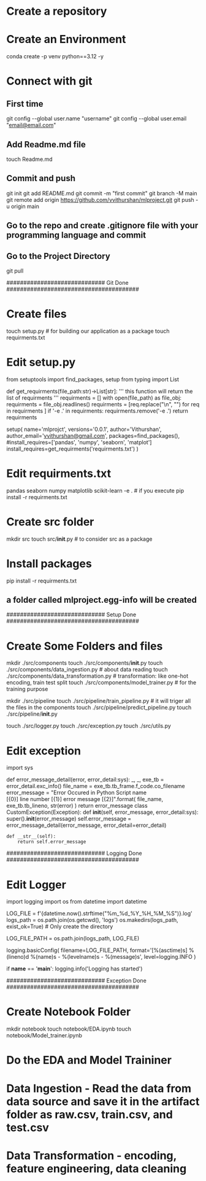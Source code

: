 # Create a repository

# Create an Environment
conda create -p venv python==3.12 -y

# Connect with git

## First time
git config --global user.name "username"
git config --global user.email "email@email.com"

## Add Readme.md file
touch Readme.md

## Commit and push
git init
git add README.md
git commit -m "first commit"
git branch -M main
git remote add origin https://github.com/vvithurshan/mlproject.git
git push -u origin main

## Go to the repo and create .gitignore file with your programming language and commit 

## Go to the Project Directory 
git pull

############################# Git Done #######################################

# Create files
touch setup.py # for building our application as a package
touch requirments.txt

# Edit setup.py

from setuptools import find_packages, setup
from typing import List

def get_requirments(file_path:str)->List[str]:
    '''
    this function will return the list of requirments
    '''
    requirments = []
    with open(file_path) as file_obj:
        requirments = file_obj.readlines()
        requirments = [req.replace("\n", "") for req in requirments ]
        if '-e .' in requirments:
            requirments.remove('-e .')
    return requirments

setup(
    name='mlprojct',
    versions='0.0.1',
    author='Vithurshan',
    author_email='vvithurshan@gmail.com',
    packages=find_packages(),
    #install_requires=['pandas', 'numpy', 'seaborn', 'matplot']
    install_requires=get_requirments('requirments.txt')
)


# Edit requirments.txt

pandas
seaborn
numpy
matplotlib
scikit-learn
-e . # if you execute pip install -r requirments.txt


# Create src folder
mkdir src
touch src/__init__.py # to consider src as a package

# Install packages
pip install -r requirments.txt

## a folder called mlproject.egg-info will be created 

############################# Setup Done #######################################

# Create Some Folders and files
mkdir ./src/components
touch ./src/components/__init__.py
touch ./src/components/data_ingestion.py # about data reading
touch ./src/components/data_transformation.py # transformation: like one-hot encoding, train test split
touch ./src/components/model_trainer.py # for the training purpose 

mkdir ./src/pipeline
touch ./src/pipeline/train_pipeline.py # it will triger all the files in the components
touch ./src/pipeline/predict_pipeline.py
touch ./src/pipeline/__init__.py

touch ./src/logger.py
touch ./src/exception.py
touch ./src/utils.py

# Edit exception
import sys

def error_message_detail(error, error_detail:sys):
    _, _, exe_tb = error_detail.exc_info()
    file_name = exe_tb.tb_frame.f_code.co_filename
    error_message = "Error Occured in Python Script name \
        [{0}] line number [{1}] error message [{2}]".format(
            file_name,
            exe_tb.tb_lineno,
            str(error)
        )
    return error_message
class CustomException(Exception):
    def __init__(self, error_message, error_detail:sys):
        super().__init__(error_message)
        self.error_message = error_message_detail(error_message, error_detail=error_detail)
    
    def __str__(self):
        return self.error_message

############################# Logging Done #######################################


# Edit Logger
import logging
import os
from datetime import datetime

LOG_FILE = f'{datetime.now().strftime("%m_%d_%Y_%H_%M_%S")}.log'
logs_path = os.path.join(os.getcwd(), 'logs')
os.makedirs(logs_path, exist_ok=True)  # Only create the directory

LOG_FILE_PATH = os.path.join(logs_path, LOG_FILE)

logging.basicConfig(
    filename=LOG_FILE_PATH,
    format='[%(asctime)s] %(lineno)d %(name)s - %(levelname)s - %(message)s',
    level=logging.INFO
)

if __name__ == '__main__':
    logging.info('Logging has started')

############################# Exception Done #######################################
# Create Notebook Folder
mkdir notebook
touch notebook/EDA.ipynb
touch notebook/Model_trainer.ipynb

# Do the EDA and Model Traininer 


# Data Ingestion - Read the data from data source and save it in the artifact folder as raw.csv, train.csv, and test.csv

# Data Transformation - encoding, feature engineering, data cleaning

